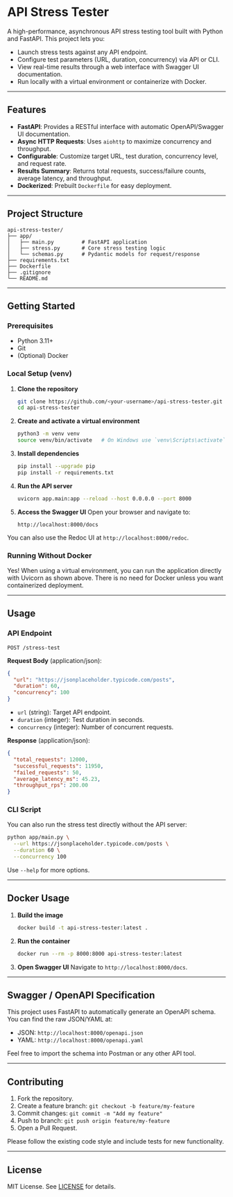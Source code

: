 # API Stress Tester

A high-performance, asynchronous API stress testing tool built with Python and FastAPI. This project lets you:

* Launch stress tests against any API endpoint.
* Configure test parameters (URL, duration, concurrency) via API or CLI.
* View real-time results through a web interface with Swagger UI documentation.
* Run locally with a virtual environment or containerize with Docker.

---

## Features

* **FastAPI**: Provides a RESTful interface with automatic OpenAPI/Swagger UI documentation.
* **Async HTTP Requests**: Uses `aiohttp` to maximize concurrency and throughput.
* **Configurable**: Customize target URL, test duration, concurrency level, and request rate.
* **Results Summary**: Returns total requests, success/failure counts, average latency, and throughput.
* **Dockerized**: Prebuilt `Dockerfile` for easy deployment.

---

## Project Structure

```
api-stress-tester/
├── app/
│   ├── main.py         # FastAPI application
│   ├── stress.py       # Core stress testing logic
│   └── schemas.py      # Pydantic models for request/response
├── requirements.txt
├── Dockerfile
├── .gitignore
└── README.md
```

---

## Getting Started

### Prerequisites

* Python 3.11+
* Git
* (Optional) Docker

### Local Setup (venv)

1. **Clone the repository**

   ```bash
   git clone https://github.com/<your-username>/api-stress-tester.git
   cd api-stress-tester
   ```

2. **Create and activate a virtual environment**

   ```bash
   python3 -m venv venv
   source venv/bin/activate   # On Windows use `venv\Scripts\activate`
   ```

3. **Install dependencies**

   ```bash
   pip install --upgrade pip
   pip install -r requirements.txt
   ```

4. **Run the API server**

   ```bash
   uvicorn app.main:app --reload --host 0.0.0.0 --port 8000
   ```

5. **Access the Swagger UI**
   Open your browser and navigate to:

   ```
   http://localhost:8000/docs
   ```

You can also use the Redoc UI at `http://localhost:8000/redoc`.

### Running Without Docker

Yes! When using a virtual environment, you can run the application directly with Uvicorn as shown above. There is no need for Docker unless you want containerized deployment.

---

## Usage

### API Endpoint

`POST /stress-test`

**Request Body** (application/json):

```json
{
  "url": "https://jsonplaceholder.typicode.com/posts",
  "duration": 60,
  "concurrency": 100
}
```

* `url` (string): Target API endpoint.
* `duration` (integer): Test duration in seconds.
* `concurrency` (integer): Number of concurrent requests.

**Response** (application/json):

```json
{
  "total_requests": 12000,
  "successful_requests": 11950,
  "failed_requests": 50,
  "average_latency_ms": 45.23,
  "throughput_rps": 200.00
}
```

### CLI Script

You can also run the stress test directly without the API server:

```bash
python app/main.py \
  --url https://jsonplaceholder.typicode.com/posts \
  --duration 60 \
  --concurrency 100
```

Use `--help` for more options.

---

## Docker Usage

1. **Build the image**

   ```bash
   docker build -t api-stress-tester:latest .
   ```

2. **Run the container**

   ```bash
   docker run --rm -p 8000:8000 api-stress-tester:latest
   ```

3. **Open Swagger UI**
   Navigate to `http://localhost:8000/docs`.

---

## Swagger / OpenAPI Specification

This project uses FastAPI to automatically generate an OpenAPI schema. You can find the raw JSON/YAML at:

* JSON: `http://localhost:8000/openapi.json`
* YAML: `http://localhost:8000/openapi.yaml`

Feel free to import the schema into Postman or any other API tool.

---

## Contributing

1. Fork the repository.
2. Create a feature branch: `git checkout -b feature/my-feature`
3. Commit changes: `git commit -m "Add my feature"`
4. Push to branch: `git push origin feature/my-feature`
5. Open a Pull Request.

Please follow the existing code style and include tests for new functionality.

---

## License

MIT License. See [LICENSE](LICENSE) for details.
